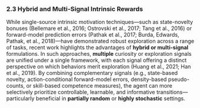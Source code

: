 ### 2.3 Hybrid and Multi-Signal Intrinsic Rewards

While single-source intrinsic motivation techniques—such as state-novelty bonuses (Bellemare et al., 2016; Ostrovski et al., 2017; Tang et al., 2016) or forward-model prediction errors (Pathak et al., 2017; Burda, Edwards, Pathak, et al., 2018)—have demonstrated robust exploration across a range of tasks, recent work highlights the advantages of **hybrid or multi-signal** formulations. In such approaches, **multiple** curiosity or exploration signals are unified under a single framework, with each signal offering a distinct perspective on which behaviors merit exploration (Huang et al., 2021; Han et al., 2019). By combining complementary signals (e.g., state-based novelty, action-conditional forward-model errors, density-based pseudo-counts, or skill-based competence measures), the agent can more selectively prioritize controllable, learnable, and informative transitions—particularly beneficial in **partially random** or **highly stochastic** settings.
